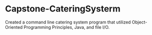 # Capstone-CateringSysterm
Created a command line catering system program that utilized Object-Oriented Programming Principles, Java, and file I/O.
